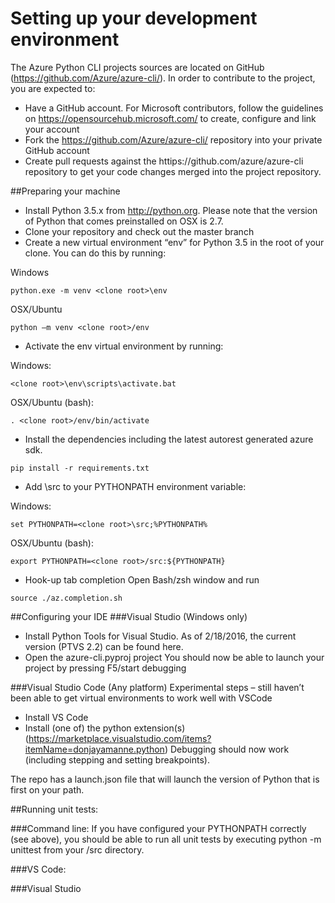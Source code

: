 Setting up your development environment
========================================
The Azure Python CLI projects sources are located on GitHub (https://github.com/Azure/azure-cli/). In order to contribute to the project, you are expected to: 
-	Have a GitHub account. For Microsoft contributors, follow the guidelines on https://opensourcehub.microsoft.com/ to create, configure and link your account
-	Fork the  https://github.com/Azure/azure-cli/ repository into your private GitHub account
-	Create pull requests against the httips://github.com/azure/azure-cli repository to get your code changes merged into the project repository.

##Preparing your machine
+	Install Python 3.5.x from http://python.org. Please note that the version of Python that comes preinstalled on OSX is 2.7. 
+	Clone your repository and check out the master branch
+	Create a new virtual environment “env” for Python 3.5 in the root of your clone. You can do this by running:

Windows
```BatchFile
python.exe -m venv <clone root>\env
```
OSX/Ubuntu
```Shell 
python –m venv <clone root>/env
```

+	Activate the env virtual environment by running:

Windows:
```BatchFile
<clone root>\env\scripts\activate.bat
```
OSX/Ubuntu (bash):
```Shell
. <clone root>/env/bin/activate
```

+	Install the dependencies including the latest autorest generated azure sdk.
```Shell
pip install -r requirements.txt
```
+	Add <clone root>\src to your PYTHONPATH environment variable:

Windows:
```BatchFile
set PYTHONPATH=<clone root>\src;%PYTHONPATH%
```
OSX/Ubuntu (bash):
```Shell
export PYTHONPATH=<clone root>/src:${PYTHONPATH}
```
+ Hook-up tab completion
Open Bash/zsh window and run
```
source ./az.completion.sh
```

##Configuring your IDE
###Visual Studio (Windows only)
+	Install Python Tools for Visual Studio. As of 2/18/2016, the current version (PTVS 2.2) can be found here.
+	Open the azure-cli.pyproj project
You should now be able to launch your project by pressing F5/start debugging

###Visual Studio Code (Any platform)
Experimental steps – still haven’t been able to get virtual environments to work well with VSCode
+	Install VS Code
+	Install (one of) the python extension(s) (https://marketplace.visualstudio.com/items?itemName=donjayamanne.python)
Debugging should now work (including stepping and setting breakpoints). 

The repo has a launch.json file that will launch the version of Python that is first on your path. 

##Running unit tests:

###Command line:
If you have configured your PYTHONPATH correctly (see above), you should be able to run all unit tests by executing python -m unittest from your <clone root>/src directory. 

###VS Code:
<Working on it>

###Visual Studio
<Working on it>

